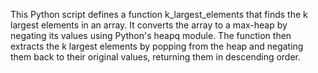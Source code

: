 This Python script defines a function k_largest_elements that finds the k largest elements in an array. It converts the array to a max-heap by negating its values using Python's heapq module. The function then extracts the k largest elements by popping from the heap and negating them back to their original values, returning them in descending order.
